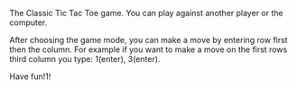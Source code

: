 The Classic Tic Tac Toe game. You can play against another player or the computer.

After choosing the game mode, you can make a move by entering row first then the column. For example if you want to make a move on the first rows third column you type: 1(enter), 3(enter).

Have fun!1!
